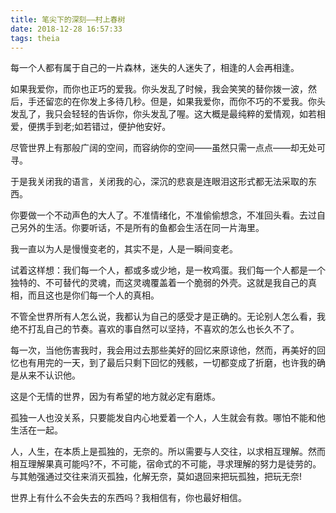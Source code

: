 ```yaml
---
title: 笔尖下的深刻——村上春树
date: 2018-12-28 16:57:33
tags: theia
---
```




每一个人都有属于自己的一片森林，迷失的人迷失了，相逢的人会再相逢。

如果我爱你，而你也正巧的爱我。你头发乱了时候，我会笑笑的替你拨一波，然后，手还留恋的在你发上多待几秒。但是，如果我爱你，而你不巧的不爱我。你头发乱了，我只会轻轻的告诉你，你头发乱了喔。这大概是最纯粹的爱情观，如若相爱，便携手到老;如若错过，便护他安好。

尽管世界上有那般广阔的空间，而容纳你的空间——虽然只需一点点——却无处可寻。

于是我关闭我的语言，关闭我的心，深沉的悲哀是连眼泪这形式都无法采取的东西。

你要做一个不动声色的大人了。不准情绪化，不准偷偷想念，不准回头看。去过自己另外的生活。你要听话，不是所有的鱼都会生活在同一片海里。

我一直以为人是慢慢变老的，其实不是，人是一瞬间变老。

试着这样想：我们每一个人，都或多或少地，是一枚鸡蛋。我们每一个人都是一个独特的、不可替代的灵魂，而这灵魂覆盖着一个脆弱的外壳。这就是我自己的真相，而且这也是你们每一个人的真相。

不管全世界所有人怎么说，我都认为自己的感受才是正确的。无论别人怎么看，我绝不打乱自己的节奏。喜欢的事自然可以坚持，不喜欢的怎么也长久不了。

每一次，当他伤害我时，我会用过去那些美好的回忆来原谅他，然而，再美好的回忆也有用完的一天，到了最后只剩下回忆的残骸，一切都变成了折磨，也许我的确是从来不认识他。

这是个无情的世界，因为有希望的地方就必定有磨炼。

孤独一人也没关系，只要能发自内心地爱着一个人，人生就会有救。哪怕不能和他生活在一起。

人，人生，在本质上是孤独的，无奈的。所以需要与人交往，以求相互理解。然而相互理解果真可能吗?不，不可能，宿命式的不可能，寻求理解的努力是徒劳的。与其勉强通过交往来消灭孤独，化解无奈，莫如退回来把玩孤独，把玩无奈!

世界上有什么不会失去的东西吗？我相信有，你也最好相信。

